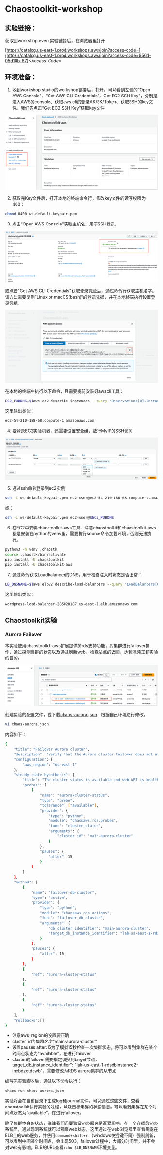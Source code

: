 # Chaostoolkit-workshop

## 实验链接：

获取到workshop event实验链接后，在浏览器里打开

[https://catalog.us-east-1.prod.workshops.aws/join?access-code=](https://catalog.us-east-1.prod.workshops.aws/join?access-code=956d-05d10b-67)<*Access-Code*>

## 环境准备：

1. 收到workshop studio的workshop链接后，打开，可以看到左侧的“Open AWS Console"、"Get AWS CLI Credentials"，Get EC2 SSH Key"，分别是进入AWS的console、获取aws cli的登录AK/SK/Token、获取SSH的key文件。我们先点击“Get EC2 SSH Key”获取key文件

![01](files/01.png)

2. 获取完Key文件后，打开本地的终端命令行，修改key文件的读写权限为400：

```bash
chmod 0400 ws-default-keypair.pem
```

3. 点击“Open AWS Console"获取主机名，用于SSH登录。

![02](files/02.png)

或点击"Get AWS CLI Credentials"获取登录凭证后，通过命令行获取主机名字。该方法需要复制”Linux or macOS(bash)“的登录凭据，并在本地终端执行设置登录凭据。

![03](files/03.png)

在本地的终端中执行以下命令，且需要提前安装好awscli工具：

```bash
EC2_PUBDNS=$(aws ec2 describe-instances --query 'Reservations[0].Instances[0].PublicDnsName' --output text --region us-east-1)
```

这里输出类似：
```bash
ec2-54-210-188-68.compute-1.amazonaws.com
```

4. 要登录EC2实验机器，还需要设置安全组，放行MyIP的SSH访问

![04](files/04.png)

5. 通过ssh命令登录到ec2实例

```bash
ssh -i ws-default-keypair.pem ec2-user@ec2-54-210-188-68.compute-1.amazonaws.com
```

或：

```bash
ssh -i ws-default-keypair.pem ec2-user@$EC2_PUBDNS
```

6. 在EC2中安装chaostoolkit-aws工具，注意chaostoolkit和chaostoolkit-aws都是安装在python的venv里，需要执行source命令加载环境，否则无法执行。

```bash
python3 -m venv .chaostk
source .chaostk/bin/activate
pip install -U chaostoolkit
pip install -U chaostoolkit-aws
```

7. 通过命令获取Loadbalancer的DNS，用于检查注入时状态是否正常：

```bash
LB_DNSNAME=$(aws elbv2 describe-load-balancers --query 'LoadBalancers[0].DNSName' --output text) && echo $LB_DNSNAME
```

这里输出类似：
```bash
wordpress-load-balancer-285028187.us-east-1.elb.amazonaws.com
```

## Chaostoolkit实验

### Aurora Failover

本实验使用chaostoolkit-aws扩展提供的rds支持功能，对集群进行failover操作，通过探测集群的状态以及通过刷新web，检查站点的返回，达到混沌工程实验的目的。

![05](files/05.png)

创建实验的配置文件，或下载[chaos-aurora.json](files/chaos-aurora.json)，根据自己环境进行修改。

```bash
vi chaos-aurora.json
```

内容如下：

```bash
{
    "title": "Failover Aurora cluster",
    "description": "Verify that the Aurora cluster failover does not affect the application",
    "configuration": {
        "aws_region": "us-east-1"
    },
    "steady-state-hypothesis": {
        "title": "The cluster status is available and web API is health",
        "probes": [
            {
                "name": "aurora-cluster-status",
                "type": "probe",
                "tolerance": ["available"],
                "provider": {
                    "type": "python",
                    "module": "chaosaws.rds.probes",
                    "func": "cluster_status",
                    "arguments": {
                        "cluster_id": "main-aurora-cluster"
                    }
                },
                "pauses": {
                    "after": 15
                }
            }
        ]
    },
    "method": [
        {
            "name": "failover-db-cluster",
            "type": "action",
            "provider": {
                "type": "python",
                "module": "chaosaws.rds.actions",
                "func": "failover_db_cluster",
                "arguments": {
                    "db_cluster_identifier": "main-aurora-cluster",
                    "target_db_instance_identifier": "lab-us-east-1-rdsdbinstance2-incbdzctdowb"
                }
            },
            "pauses": {
                "after": 15
            }
        },
        {            
            "ref": "aurora-cluster-status"
        },
        {            
            "ref": "aurora-cluster-status"
        },
        {            
            "ref": "aurora-cluster-status"
        }
    ],
    "rollbacks":[]
}
```

- 注意aws_region的设置要正确
- cluster_id为集群名字“main-aurora-cluster”
- 设置pauses after:15为了模拟15秒检查一次集群状态，将可以看到集群在某个时间点状态为“available”，在进行failover
- cluster的failover需要指定切换到target节点，target_db_instance_identifier": "lab-us-east-1-rdsdbinstance2-incbdzctdowb"，需要修改为RDS aurora集群的从节点

编写完实验脚本后，通过以下命令执行：

```bash
chaos run chaos-aurora.json
```

实验将会在当前目录下生成log和journal文件，可以通过这些文件，查看chaostoolkit执行实验的过程，以及目标集群的状态信息。可以看到集群在某个时间点状态为“available”，在进行failover。

除了集群本身的状态，往往我们还要验证web服务是否受影响，在一个在线的web系统里，通过观测系统就可以观察web状态，这里通过在web浏览器里查看暴露在ELB上的web服务，并使用`command+shift+r` （windows快捷键不同）强制刷新，可以看到中间某个时间点，会出现503，failover过程中，大部分时间里，并不会对web有影响。ELB的URL查看`echo $LB_DNSNAME`环境变量。
